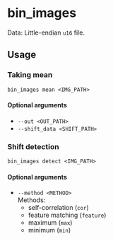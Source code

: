# bin_images

Data: Little-endian `u16` file.

## Usage

### Taking mean

`bin_images mean <IMG_PATH>`

#### Optional arguments

- `--out <OUT_PATH>`
- `--shift_data <SHIFT_PATH>`

### Shift detection

`bin_images detect <IMG_PATH>`

#### Optional arguments

- `--method <METHOD>`  
  Methods:
  - self-correlation (`cor`)
  - feature matching (`feature`)
  - maximum (`max`)
  - minimum (`min`)
